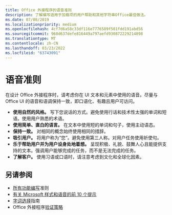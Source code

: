 ```yaml
---
title: Office 外接程序的语音准则
description: 了解编写适用于加载项的用户帮助和其他字符串Office最佳做法。
ms.date: 07/08/2019
ms.localizationpriority: medium
ms.openlocfilehash: 4cf7d6a58c33df116e7776589f581fdd191abd56
ms.sourcegitcommit: 968d637defe816449a797aefd930872229214898
ms.translationtype: MT
ms.contentlocale: zh-CN
ms.lasthandoff: 03/23/2022
ms.locfileid: "63743091"
---
```

# <a name="voice-guidelines"></a>语音准则

在设计 Office 外接程序时，请考虑你在 UI 文本和元素中使用的语音。尽量与 Office UI 的语音和语调保持一致，即口语化、有趣且用户可访问。

- **使用自然的风格。** 写下您说话的方式。避免使用行话和技术性太强的单词和短语。使用用户熟悉的术语。
- **使用简单、直白的语言。** 在文本中使用短的单词和句子，使用主动语态。
- **保持一致。** 对相同的概念始终使用相同的措辞。
- **吸引用户。** 将用户称为“您”。避免使用第三人称。对用户任务使用祈使句。
- **乐于帮助用户并为用户设身处地着想。** 呈现积极、礼貌、鼓舞人心且能提供支持的文本。强调用户能够完成的任务，而不是无法完成的任务。
- **了解客户。** 使用习语或口语时，请注意考虑到文化和全球化因素。

## <a name="see-also"></a>另请参阅

- [所有功能编写](/style-guide/accessibility/writing-all-abilities)准则
- [有关 Microsoft 样式和语音的前 10 个提示](/style-guide/top-10-tips-style-voice)
- [字词选择](/style-guide/word-choice/)指南
- Office 外接程序[验证策略](/legal/marketplace/certification-policies)
